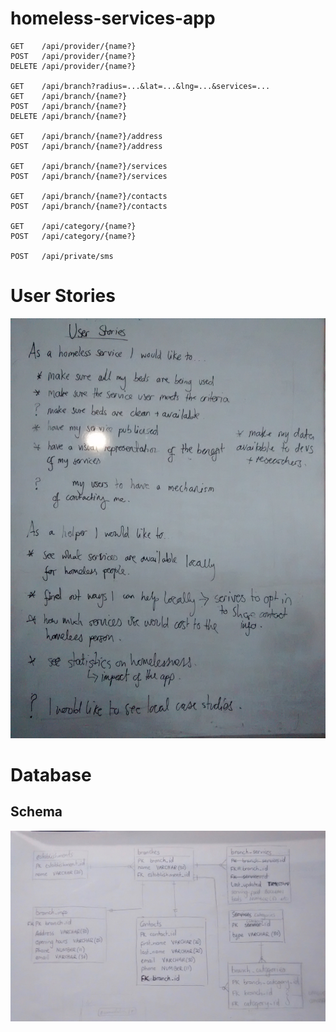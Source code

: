 # homeless-services-app

```
GET    /api/provider/{name?}
POST   /api/provider/{name?}
DELETE /api/provider/{name?}

GET    /api/branch?radius=...&lat=...&lng=...&services=...
GET    /api/branch/{name?}
POST   /api/branch/{name?}
DELETE /api/branch/{name?}

GET    /api/branch/{name?}/address
POST   /api/branch/{name?}/address

GET    /api/branch/{name?}/services
POST   /api/branch/{name?}/services

GET    /api/branch/{name?}/contacts
POST   /api/branch/{name?}/contacts

GET    /api/category/{name?}
POST   /api/category/{name?}

POST   /api/private/sms
```

# User Stories

![schema](./public/img/userstories_onpurpose.jpg)

# Database

## Schema

![schema](./public/img/schema.jpeg)
